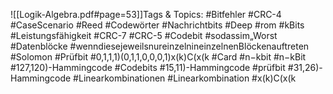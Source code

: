 
![[Logik-Algebra.pdf#page=53]]Tags & Topics:
   #Bitfehler
   #CRC-4
   #CaseScenario
   #Reed
   #Codewörter
   #Nachrichtbits
   #Deep
   #rom
   #kBits
   #Leistungsfähigkeit
   #CRC-7
   #CRC-5
   #Codebit
   #sodassim„Worst
   #Datenblöcke
   #wenndiesejeweilsnureinzelnineinzelnenBlöckenauftreten
   #Solomon
   #Prüfbit
   #0,1,1,1)(0,1,1,0,0,0,1)x(k)C(x(k
   #Card
   #n−kbit
   #n−kBit
   #127,120)-Hammingcode
   #Codebits
   #15,11)-Hammingcode
   #prüfbit
   #31,26)-Hammingcode
   #Linearkombinationen
   #Linearkombination
   #x(k)C(x(k